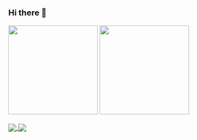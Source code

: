 ### Hi there 👋

<p>  
<!-- GitHub Stats -->  
<img height="180em" src="https://github-readme-stats.vercel.app/api?username=VnX-SolidSnake&show_icons=true&hide_border=true&count_private=true&include_all_commits=true" />

<!-- Most Used Languages -->  
<img height="180em" src="https://github-readme-stats.vercel.app/api/top-langs/?username=VnX-SolidSnake&count_private=true&show_icons=true&hide_border=true&layout=compact&langs_count=8"/>  
</p>  


<a href="https://github.com/VnX-SolidSnake/github-readme-stats">
  <img align="center" src="https://github-readme-stats.vercel.app/api/pin/?username=VnX-SolidSnake&repo=github-readme-stats" />
</a>
<a href="https://github.com/VnX-SolidSnake/convoychat">
  <img align="center" src="https://github-readme-stats.vercel.app/api/pin/?username=VnX-SolidSnake&repo=convoychat" />
</a>
